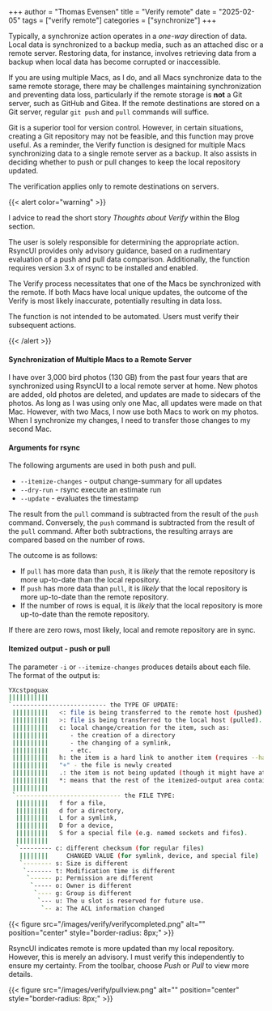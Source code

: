 +++
author = "Thomas Evensen"
title = "Verify remote"
date = "2025-02-05"
tags = ["verify remote"]
categories = ["synchronize"]
+++

Typically, a synchronize action operates in a *one-way* direction of data. Local data is synchronized to a backup media, such as an attached disc or a remote server. Restoring data, for instance, involves retrieving data from a backup when local data has become corrupted or inaccessible.  

If you are using multiple Macs, as I do, and all Macs synchronize data to the same remote storage, there may be challenges maintaining synchronization
and preventing data loss, particularly if the remote storage is **not** a Git server, such as GitHub and Gitea. If the remote destinations are stored on a Git server, regular `git push` and `pull` commands will suffice. 

Git is a superior tool for version control. However, in certain situations, creating a Git repository may not be feasible, and this function may prove useful. As a reminder, the Verify function is designed for multiple Macs synchronizing data to a single remote server as a backup. It also assists in deciding whether to push or pull changes to keep the local repository updated.

The verification applies only to remote destinations on servers.

{{< alert color="warning" >}}

I advice to read the short story *Thoughts about Verify* within the Blog section. 

The user is solely responsible for determining the appropriate action. RsyncUI provides only advisory guidance, based on a rudimentary evaluation of a push and pull data comparison. Additionally, the function requires version 3.x of rsync to be installed and enabled.

The Verify process necessitates that one of the Macs be synchronized with the remote. If both Macs have local unique updates, the outcome of the Verify is most likely inaccurate, potentially resulting in data loss.

The function is not intended to be automated. Users must verify their subsequent actions. 

{{< /alert >}}

#### Synchronization of Multiple Macs to a Remote Server

I have over 3,000 bird photos (130 GB) from the past four years that are synchronized using RsyncUI to a local remote server at home.
New photos are added, old photos are deleted, and updates are made to sidecars of the photos.  As long as I was using only one Mac,
all updates were made on that Mac. However, with two Macs, I now use both Macs to work on my photos.
When I synchronize my changes, I need to transfer those changes to my second Mac.

#### Arguments for rsync

The following arguments are used in both push and pull.

- `--itemize-changes` - output change-summary for all updates
- `--dry-run` - rsync execute an estimate run
- `--update` - evaluates the timestamp

The result from the `pull` command is subtracted from the result of the `push` command. Conversely, the `push` command is subtracted
from the result of the `pull` command. After both subtractions, the resulting arrays are compared based on the number of rows.

The outcome is as follows:

- If `pull` has more data than `push`, it is *likely* that the remote repository is more up-to-date than the local repository.
- If `push` has more data than `pull`, it is *likely* that the local repository is more up-to-date than the remote repository.
- If the number of rows is equal, it is *likely* that the local repository is more up-to-date than the remote repository.

If there are zero rows, most likely, local  and remote repository are in sync. 

#### Itemized output - push or pull

The parameter `-i` or `--itemize-changes` produces details about each file. The format of the output is:

```bash
YXcstpoguax
|||||||||||
`-------------------------- the TYPE OF UPDATE:
 ||||||||||   <: file is being transferred to the remote host (pushed).
 ||||||||||   >: file is being transferred to the local host (pulled).
 ||||||||||   c: local change/creation for the item, such as:
 ||||||||||      - the creation of a directory
 ||||||||||      - the changing of a symlink,
 ||||||||||      - etc.
 ||||||||||   h: the item is a hard link to another item (requires --hard-links).
 ||||||||||   "+" - the file is newly created
 ||||||||||   .: the item is not being updated (though it might have attributes that are being modified).
 ||||||||||   *: means that the rest of the itemized-output area contains a message (e.g. "deleting").
 ||||||||||
 `----------------------------- the FILE TYPE:
  |||||||||   f for a file,
  |||||||||   d for a directory,
  |||||||||   L for a symlink,
  |||||||||   D for a device,
  |||||||||   S for a special file (e.g. named sockets and fifos).
  |||||||||
  `--------- c: different checksum (for regular files)
   ||||||||     CHANGED VALUE (for symlink, device, and special file)
   `-------- s: Size is different
    `------- t: Modification time is different
     `------ p: Permission are different
      `----- o: Owner is different
       `---- g: Group is different
        `--- u: The u slot is reserved for future use.
         `-- a: The ACL information changed
```

{{< figure src="/images/verify/verifycompleted.png" alt="" position="center" style="border-radius: 8px;" >}}

RsyncUI indicates  remote is more updated than my local repository. However, this is merely an advisory. I must verify this independently to ensure my certainty. From the toolbar, choose  *Push* or *Pull* to view  more details.

{{< figure src="/images/verify/pullview.png" alt="" position="center" style="border-radius: 8px;" >}}
